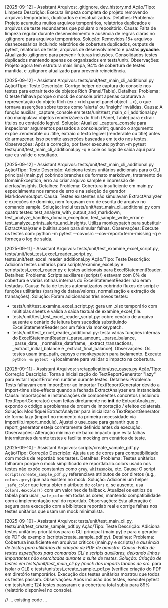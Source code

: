 [2025-09-12] - Assistant
Arquivos: .gitignore, dev_history.md
Ação/Tipo: Limpeza
Descrição: Executa limpeza completa do projeto removendo arquivos temporários, duplicados e desatualizados.
Detalhes:
Problema: Projeto acumulou muitos arquivos temporários, relatórios duplicados e arquivos de teste redundantes que poluíam o repositório.
Causa: Falta de limpeza regular durante desenvolvimento e ausência de regras claras no .gitignore para arquivos temporários.
Solução: Removidos 15+ arquivos desnecessários incluindo relatórios de cobertura duplicados, outputs de pytest, relatórios de teste, arquivos de desenvolvimento e pastas __pycache__. Atualizado .gitignore para prevenir futuras inclusões. Consolidados testes duplicados mantendo apenas os organizados em tests/unit/.
Observações: Projeto agora tem estrutura mais limpa, 94% de cobertura de testes mantida, e .gitignore atualizado para prevenir reincidência.

[2025-09-12] - Assistant
Arquivos: tests/unit/test_main_cli_additional.py
Ação/Tipo: Teste
Descrição: Corrige helper de captura do console nos testes para extrair texto de objetos Rich (Panel/Table).
Detalhes:
Problema: O teste falhava porque o mock de console.print apenas capturava a representação do objeto Rich (ex.: <rich.panel.panel object ...>), o que tornava asserções sobre textos como 'alerta' ou 'insight' inválidas.
Causa: A função auxiliar _capture_console em tests/unit/test_main_cli_additional.py não manipulava objetos renderizáveis do Rich (Panel, Table) para extrair títulos ou conteúdo legível.
Solução: Atualizei _capture_console para inspecionar argumentos passados a console.print; quando o argumento expõe .renderable ou .title, extraio o texto legível (renderable ou title) antes de armazenar. Isso permite asserções baseadas em texto nos testes.
Observações: Após a correção, por favor execute: python -m pytest tests/unit/test_main_cli_additional.py -q e cole os logs de saída aqui para que eu valide o resultado.


[2025-09-12] - Assistant
Arquivos: tests/unit/test_main_cli_additional.py
Ação/Tipo: Teste
Descrição: Adiciona testes unitários adicionais para o CLI principal (main.py) cobrindo branches de formato markdown, tratamento de DomainException, erro ao criar arquivo sample e impressão de alertas/insights.
Detalhes:
Problema: Cobertura insuficiente em main.py especialmente nos ramos de erro e na seleção de gerador Markdown/output.
Causa: Testes existentes não simulavam ExtractAnalyzer e exceções de domínio, nem forçavam erro de escrita de arquivo no comando sample.
Solução: Inclui tests/unit/test_main_cli_additional.py com quatro testes: test_analyze_with_output_and_markdown, test_analyze_handles_domain_exception, test_sample_write_error e test_analyze_prints_alerts_and_insights. Utiliza monkeypatch para substituir ExtractAnalyzer e builtins.open para simular falhas.
Observações: Execute os testes com: python -m pytest --cov=src --cov-report=term-missing -q e forneça o log de saída.


[2025-09-11] - Assistant
Arquivos: tests/unit/test_examine_excel_script.py, tests/unit/test_test_excel_reader_script.py, tests/unit/test_excel_reader_additional.py
Ação/Tipo: Teste
Descrição: Adiciona testes unitários para scripts/examine_excel.py e scripts/test_excel_reader.py e testes adicionais para ExcelStatementReader.
Detalhes:
Problema: Scripts auxiliares (scripts/) estavam com 0% de cobertura e várias rotinas internas do ExcelStatementReader não eram testadas.
Causa: Falta de testes automatizados cobrindo fluxos de script e funções utilitárias (parsing de datas/valores, normalização e extração de transações).
Solução: Foram adicionados três novos testes:
 - tests/unit/test_examine_excel_script.py: gera um .xlsx temporário com múltiplas sheets e valida a saída textual de examine_excel_file.
 - tests/unit/test_test_excel_reader_script.py: cobre cenário de arquivo ausente e cenário de leitura bem sucedida substituindo ExcelStatementReader por um fake via monkeypatch.
 - tests/unit/test_excel_reader_additional.py: testa várias funções internas do ExcelStatementReader (_parse_amount, _parse_balance, _parse_date, _normalize_dataframe, _extract_transactions, _extract_initial_balance e _extract_final_balance).
Observações: Os testes usam tmp_path, capsys e monkeypatch para isolamento. Execute `python -m pytest -q` localmente para validar o impacto na cobertura.

[2025-09-11] - Assistant
Arquivos: src/application/use_cases.py
Ação/Tipo: Correção
Descrição: Torna a inicialização do TextReportGenerator "lazy" para evitar ImportError em runtime durante testes.
Detalhes:
Problema: Tests falhavam com ImportError ao importar TextReportGenerator devido a import-time side-effects quando a fachada ExtractAnalyzer era instanciada.
Causa: Importações e instanciações de componentes concretos (incluindo TextReportGenerator) eram feitas diretamente no __init__ de ExtractAnalyzer, expondo o código a problemas de ordem de importação / efeitos colaterais.
Solução: Modifiquei ExtractAnalyzer para inicializar o TextReportGenerator de forma lazy (import no momento da primeira necessidade via importlib.import_module). Ajustei o use_case para garantir que o report_generator esteja corretamente definido antes da execução.
Observações: Alteração mínima e de baixo impacto que evita falhas intermitentes durante testes e facilita mocking em cenários de teste.

[2025-09-10] - Assistant
Arquivos: scripts/create_sample_pdf.py
Ação/Tipo: Correção
Descrição: Ajusta uso de cores para compatibilidade com mocks de reportlab nos testes.
Detalhes:
Problema: Testes unitários falharam porque o mock simplificado de reportlab.lib.colors usado nos testes não expõe constantes como `grey`, `whitesmoke`, etc.
Causa: O script `scripts/create_sample_pdf.py` referenciava atributos de cor diretos (e.g., `colors.grey`) que não existem no mock.
Solução: Adicionei um helper `_safe_color` que tenta obter o atributo de `colors` e, se ausente, usa `colors.HexColor()` com um valor hex de fallback. Atualizei os estilos de tabela para usar `_safe_color` em todas as cores, mantendo compatibilidade com a implementação real do reportlab.
Observações: Esta alteração é segura para execução com a biblioteca reportlab real e corrige falhas nos testes unitários que usam um mock minimalista.

[2025-09-10] - Assistant
Arquivos: tests/unit/test_main_cli.py, tests/unit/test_create_sample_pdf.py
Ação/Tipo: Teste
Descrição: Adiciona testes unitários prioritários para o CLI principal (main.py) e para o gerador de PDF de exemplo (scripts/create_sample_pdf.py).
Detalhes:
Problema: Cobertura insuficiente em arquivos críticos (main.py e scripts/*) e ausência de testes para utilitários de criação de PDF de amostra.
Causa: Falta de testes específicos para comandos CLI e scripts auxiliares, deixando linhas importantes não exercitadas durante a suíte de testes.
Solução: Criação de testes em tests/unit/test_main_cli.py (mock dos imports tardios de src.* para isolar o CLI) e tests/unit/test_create_sample_pdf.py (verifica criação do PDF em diretório temporário). Execução dos testes unitários mostrou que todos os testes passam.
Observações: Após inclusão dos testes, executei pytest em tests/unit; 124 testes passaram e a cobertura total subiu para 89% (relatório disponível no console).

// ... existing code ...

